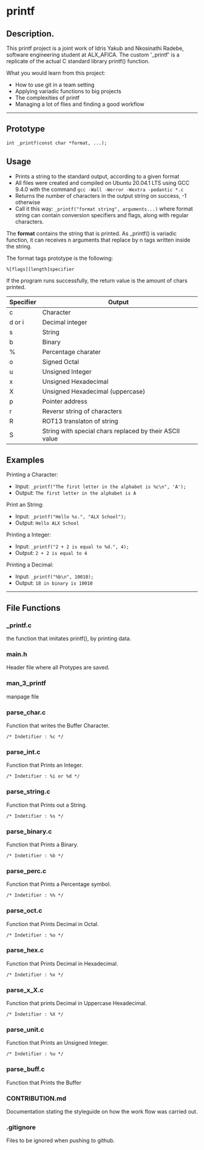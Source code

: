 # printf
## Description.

This printf project is a joint work of Idris Yakub and Nkosinathi Radebe, software engineering student at ALX_AFICA. The custom '_printf' is a replicate of the actual C standard library printf() function.

What you would learn from this project:

* How to use git in a team setting
* Applying variadic functions to big projects
* The complexities of printf
* Managing a lot of flies and finding a good workflow
---
## Prototype
    int _printf(const char *format, ...);

## Usage
* Prints a string to the standard output, according to a given format
* All files were created and compiled on Ubuntu 20.04.1 LTS using GCC 9.4.0 with the command `gcc -Wall -Werror -Wextra -pedantic *.c`
* Returns the number of characters in the output string on success, -1 otherwise
* Call it this way: `_printf("format string", arguments...)` where format string can contain conversion specifiers and flags, along with regular characters.

The **format** contains the string that is printed. As _printf() is variadic function, it can receives n arguments that replace by n tags written inside the string.

The format tags prototype is the following:

    %[flags][length]specifier

If the program runs successfully, the return value is the amount of chars printed.

| Specifier | Output              |
| --------- | ------------------- |
| c         | Character           |
| d or i    | Decimal integer     |
| s         | String              |
| b         | Binary              |
| %         | Percentage charater |
| o         | Signed Octal        |
| u         | Unsigned Integer    |
| x         | Unsigned Hexadecimal|
| X         | Unsigned Hexadecimal (uppercase) |
| p         | Pointer address     |
| r         | Reversr string of characters |
| R         | ROT13 translaton of string |
| S         | String with special chars replaced by their ASCII value |

## Examples
Printing a Character:

   - Input: `_printf("The first letter in the alphabet is %c\n", 'A');`
   - Output: `The first letter in the alphabet is A`

Print an String:

   - Input: `_printf("Hello %s.", "ALX School");`
   - Output: `Hello ALX School`

Printing a Integer:

   - Input: `_printf("2 + 2 is equal to %d.", 4);`
   - Output: `2 + 2 is equal to 4`

Printing a Decimal:

   - Input: `_printf("%b\n", 10010);`
   - Output: `18 in binary is 10010`

---

## File Functions

### _printf.c

the function that imitates printf(), by printing data.

### main.h

Header file where all Protypes are saved.

### man_3_printf

manpage file

### parse_char.c

Function that writes the Buffer Character.

    /* Indetifier : %c */

### parse_int.c

Function that Prints an Integer.

    /* Indetifier : %i or %d */

### parse_string.c

Function that Prints out a String.

    /* Indetifier : %s */

### parse_binary.c

Function that Prints a Binary.

    /* Indetifier : %b */

### parse_perc.c

Function that Prints a Percentage symbol.

    /* Indetifier : %% */

### parse_oct.c

Function that Prints Decimal in Octal.

	/* Indetifier : %o */

### parse_hex.c

Function that Prints Decimal in Hexadecimal.

	/* Indetifier : %x */

### parse_x_X.c

Function that prints Decimal in Uppercase Hexadecimal.

	/* Indetifier : %X */

### parse_unit.c

Function that Prints an Unsigned Integer.

	/* Indetifier : %u */

### parse_buff.c

Function that Prints the Buffer

### CONTRIBUTION.md

Documentation stating the styleguide on how the work flow was carried out.

### .gitignore

Files to be ignored when pushing to github.
